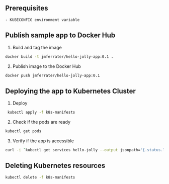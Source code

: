 ## Prerequisites
    - KUBECONFIG environment variable

## Publish sample app to Docker Hub
1. Build and tag the image
```bash
docker build -t jmferrater/hello-jolly-app:0.1 .
```
2. Publish image to the Docker Hub
```bash
docker push jmferrater/hello-jolly-app:0.1
```

## Deploying the app to Kubernetes Cluster
1. Deploy <br>
```bash
 kubectl apply -f k8s-manifests
```
2. Check if the pods are ready <br>
```bash
kubectl get pods
```
3. Verify if the app is accessible <br>
 ```bash
 curl -i `kubectl get services hello-jolly --output jsonpath='{.status.loadBalancer.ingress[0].hostname}'`
 ```

## Deleting Kubernetes resources
```bash
kubectl delete -f k8s-manifests
```